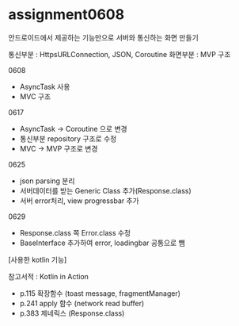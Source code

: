 # assignment0608
안드로이드에서 제공하는 기능만으로 서버와 통신하는 화면 만들기

통신부분 : HttpsURLConnection, JSON, Coroutine  화면부분 : MVP 구조


0608
- AsyncTask 사용
- MVC 구조

0617
- AsyncTask → Coroutine 으로 변경
- 통신부분 repository 구조로 수정
- MVC → MVP 구조로 변경

0625
- json parsing 분리
- 서버데이터를 받는 Generic Class 추가(Response.class)
- 서버 error처리, view progressbar 추가

0629
- Response.class 쪽 Error.class 수정
- BaseInterface 추가하여 error, loadingbar 공통으로 뺌


  
[사용한 kotlin 기능] 

참고서적 : Kotlin in Action

- p.115 확장함수 (toast message, fragmentManager)
- p.241 apply 함수 (network read buffer)
- p.383 제네릭스 (Response.class)
